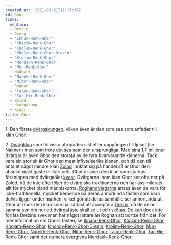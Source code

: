 ```yaml
---
created_at: '2011-03-31T12:17:36Z'
id: Ghor
links:
  mention:
  - Drezin
  - Dvärg
  - 'Ikham-Renk-Ghor'
  - 'Khazim-Renk-Ghor'
  - 'Kholam-Renk-Ghor'
  - 'Kholon-Renk-Ghor-Drezin'
  - 'Krolim-Renk-Ghor'
  - 'Merdakh-Renk-Ghor'
  - 'Mur-Renk-Ghor'
  - Nakhari
  - 'Narekh-Renk-Ghor'
  - 'Nitor-Renk-Ghor'
  - Roghan
  - 'Talon-Renk-Ghor'
  - 'Tar-Hir-Renk-Ghor'
  - Zolod
  - dvärgakung
  - kvasr
title: Ghor
---
```


1\. Den förste [dvärgakungen], vilken även är den som ses som anfader till klan Ghor.

2\. [Dvärgklan] som förvisso utropades sist efter uppgången till ljuset (se [Nakhari]) men som trots
det ses som den ursprungliga. Med sina 1,7 miljoner dvärgar är även Ghor den största av de fyra
kvarvarande klanerna. Tack vare sin storlek är Ghor den mest inflytelserika klanen, och då den till
antalet något mindre klan [Zolod] inriktat sig på handel så är Ghor den absolut mäktigaste militärt
sett. Ghor är även den klan som starkast förknippas med dvärgaölet [kvasr]. Dvärgarna inom klan Ghor
ser ofta ner på Zolod, då de inte efterföljer de dvärgiska traditionerna och har assimilerats allt
för mycket bland människorna. [Roghandvärgarna] anses även de vara för icke-traditionella, mycket
beroende på deras annorlunda fästen som bara delvis ligger under marken, vilket gör att deras
samhälle ser annorlunda ut. Ghor är dock den klan som har lättast att acceptera [Drezin], då de
delar samma syn om hur ett dvärgafäste skall se ut och skötas. De kan dock inte förlåta Drezins svek
men har något lättare än Roghan att bortse från det. För mer information om Ghors fästen, se
[Ikham-Renk-Ghor], [Khazim-Renk-Ghor], [Kholam-Renk-Ghor], [Kholon-Renk-Ghor-Drezin],
[Krolim-Renk-Ghor], [Mur-Renk-Ghor], [Narekh-Renk-Ghor], [Nitor-Renk-Ghor], [Talon-Renk-Ghor],
[Tar-Hir-Renk-Ghor] samt det numera övergivna [Merdakh-Renk-Ghor].

  [dvärgakungen]: dvärgakung
  [Dvärgklan]: Dvärg
  [Nakhari]: Nakhari
  [Zolod]: Zolod
  [kvasr]: kvasr
  [Roghandvärgarna]: Roghan
  [Drezin]: Drezin
  [Ikham-Renk-Ghor]: Ikham-Renk-Ghor
  [Khazim-Renk-Ghor]: Khazim-Renk-Ghor
  [Kholam-Renk-Ghor]: Kholam-Renk-Ghor
  [Kholon-Renk-Ghor-Drezin]: Kholon-Renk-Ghor-Drezin
  [Krolim-Renk-Ghor]: Krolim-Renk-Ghor
  [Mur-Renk-Ghor]: Mur-Renk-Ghor
  [Narekh-Renk-Ghor]: Narekh-Renk-Ghor
  [Nitor-Renk-Ghor]: Nitor-Renk-Ghor
  [Talon-Renk-Ghor]: Talon-Renk-Ghor
  [Tar-Hir-Renk-Ghor]: Tar-Hir-Renk-Ghor
  [Merdakh-Renk-Ghor]: Merdakh-Renk-Ghor